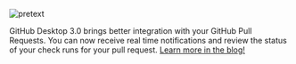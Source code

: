 ![pretext](https://github.blog/wp-content/uploads/2022/04/github-desktop-hero.png)

GitHub Desktop 3.0 brings better integration with your GitHub Pull Requests. You can now receive real time notifications and review the status of your check runs for your pull request. [Learn more in the blog!](https://github.blog/2022-04-26-github-desktop-3-0-brings-better-integration-for-your-pull-requests/)
